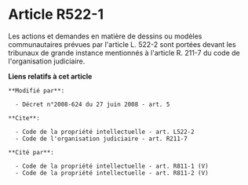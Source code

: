 # Article R522-1

Les actions et demandes en matière de dessins ou modèles communautaires prévues par l'article L. 522-2 sont portées devant
les tribunaux de grande instance mentionnés à l'article R. 211-7 du code de l'organisation judiciaire.

**Liens relatifs à cet article**

	**Modifié par**:

	  - Décret n°2008-624 du 27 juin 2008 - art. 5

	**Cite**:

	  - Code de la propriété intellectuelle - art. L522-2
	  - Code de l'organisation judiciaire - art. R211-7

	**Cité par**:

	  - Code de la propriété intellectuelle - art. R811-1 (V)
	  - Code de la propriété intellectuelle - art. R811-2 (V)
